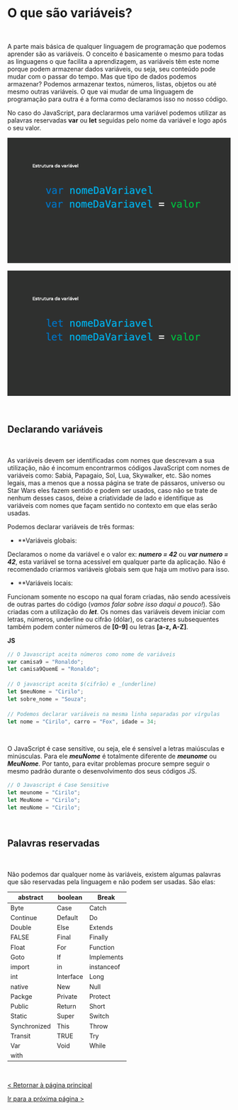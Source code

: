 # O que são variáveis?
  
  
&nbsp;
  
  
A parte mais básica de qualquer linguagem de programação que podemos aprender são as variáveis. O conceito é basicamente o mesmo para todas as linguagens o que facilita a aprendizagem, as variáveis têm este nome porque podem armazenar dados variáveis, ou seja, seu conteúdo pode mudar com o passar do tempo.
Mas que tipo de dados podemos armazenar? 
Podemos armazenar textos, números, listas, objetos ou até mesmo outras variáveis. O que vai mudar de uma linguagem de programação para outra é a forma como declaramos isso no nosso código.

No caso do JavaScript, para declararmos uma variável podemos utilizar as palavras reservadas **var** ou **let** seguidas pelo nome da variável e logo após o seu valor.
  
  
![Var](imagens/var.png)
  
![Let](imagens/let.png)
  
  
&nbsp;
  
  
## Declarando variáveis
  
  
&nbsp;
  
  
As variáveis devem ser identificadas com nomes que descrevam a sua utilização, não é incomum encontrarmos códigos JavaScript com nomes de variáveis como: Sabiá, Papagaio, Sol, Lua, Skywalker, etc. São nomes legais, mas a menos que a nossa página se trate de pássaros, universo ou Star Wars eles fazem sentido e podem ser usados, caso não se trate de nenhum desses casos, deixe a criatividade de lado e identifique as variáveis com nomes que façam sentido no contexto em que elas serão usadas. 
  
  
Podemos declarar variáveis de três formas:
  
*	**Variáveis globais: 
  
Declaramos o nome da variável e o valor ex: ***numero = 42*** ou ***var numero = 42***, esta variável se torna acessível em qualquer parte da aplicação. Não é recomendado criarmos variáveis globais sem que haja um motivo para isso.
  
  
*	**Variáveis locais:
  
Funcionam somente no escopo na qual foram criadas, não sendo acessíveis de outras partes do código (*vamos falar sobre isso daqui a pouco!*). São criadas com a utilização do ***let***.
Os nomes das variáveis devem iniciar com letras, números, underline ou cifrão (dólar), os caracteres subsequentes também podem conter números de **[0-9]** ou letras **[a-z, A-Z]**. 
  
  
**JS**

```javascript
// O Javascript aceita números como nome de variáveis
var camisa9 = "Ronaldo";
let camisa9QuemE = "Ronaldo";

// O javascript aceita $(cifrão) e _(underline)
let $meuNome = "Cirilo";
let sobre_nome = "Souza";

// Podemos declarar variáveis na mesma linha separadas por vírgulas
let nome = "Cirilo", carro = "Fox", idade = 34;
```
  
  
&nbsp;
  
  
O JavaScript é case sensitive, ou seja, ele é sensível a letras maiúsculas e minúsculas. Para ele ***meuNome*** é totalmente diferente de ***meunome*** ou ***MeuNome***. Por tanto, para evitar problemas procure sempre seguir o mesmo padrão durante o desenvolvimento dos seus códigos JS.

```javascript
// O Javascript é Case Sensitive 
let meunome = "Cirilo"; 
let MeuNome = "Cirilo"; 
let meuNome = "Cirilo"; 
```
  
  
&nbsp;
  
  
## Palavras reservadas
  
  
&nbsp;
  
  
Não podemos dar qualquer nome às variáveis, existem algumas palavras que são reservadas pela linguagem e não podem ser usadas. São elas:
  
| abstract     | boolean   | Break      |
|--------------|-----------|------------|
| Byte         | Case      | Catch      |
| Continue     | Default   | Do         |
| Double       | Else      | Extends    |
| FALSE        | Final     | Finally    |
| Float        | For       | Function   |
| Goto         | If        | Implements |
| import       | in        | instanceof |
| int          | Interface | Long       |
| native       | New       | Null       |
| Packge       | Private   | Protect    |
| Public       | Return    | Short      |
| Static       | Super     | Switch     |
| Synchronized | This      | Throw      |
| Transit      | TRUE      | Try        |
| Var          | Void      | While      |
| with         |           |            |

  
  
&nbsp;
  
  
[< Retornar à página principal](../README.md)
  
  
[Ir para a próxima página >](26-Operadores.md)
